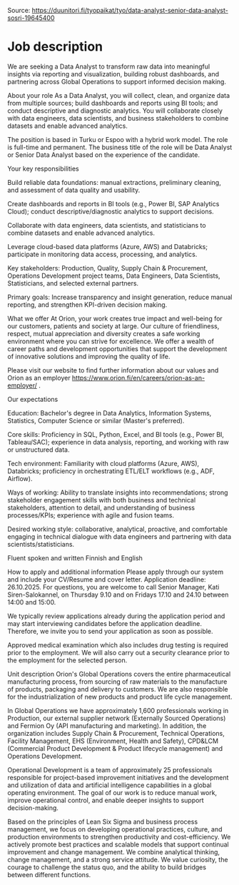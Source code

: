 Source: https://duunitori.fi/tyopaikat/tyo/data-analyst-senior-data-analyst-sosri-19645400
# Job description
We are seeking a Data Analyst to transform raw data into meaningful insights via reporting and visualization, building robust dashboards, and partnering across Global Operations to support informed decision making.

About your role
As a Data Analyst, you will collect, clean, and organize data from multiple sources; build dashboards and reports using BI tools; and conduct descriptive and diagnostic analytics. You will collaborate closely with data engineers, data scientists, and business stakeholders to combine datasets and enable advanced analytics.

The position is based in Turku or Espoo with a hybrid work model. The role is full-time and permanent. The business title of the role will be Data Analyst or Senior Data Analyst based on the experience of the candidate.

Your key responsibilities

Build reliable data foundations: manual extractions, preliminary cleaning, and assessment of data quality and usability.

Create dashboards and reports in BI tools (e.g., Power BI, SAP Analytics Cloud); conduct descriptive/diagnostic analytics to support decisions.

Collaborate with data engineers, data scientists, and statisticians to combine datasets and enable advanced analytics.

Leverage cloud-based data platforms (Azure, AWS) and Databricks; participate in monitoring data access, processing, and analytics.

Key stakeholders: Production, Quality, Supply Chain & Procurement, Operations Development project teams, Data Engineers, Data Scientists, Statisticians, and selected external partners.

Primary goals: Increase transparency and insight generation, reduce manual reporting, and strengthen KPI-driven decision making.

What we offer
At Orion, your work creates true impact and well-being for our customers, patients and society at large. Our culture of friendliness, respect, mutual appreciation and diversity creates a safe working environment where you can strive for excellence. We offer a wealth of career paths and development opportunities that support the development of innovative solutions and improving the quality of life.

Please visit our website to find further information about our values and Orion as an employer https://www.orion.fi/en/careers/orion-as-an-employer/ .

Our expectations

Education: Bachelor's degree in Data Analytics, Information Systems, Statistics, Computer Science or similar (Master's preferred).

Core skills: Proficiency in SQL, Python, Excel, and BI tools (e.g., Power BI, Tableau/SAC); experience in data analysis, reporting, and working with raw or unstructured data.

Tech environment: Familiarity with cloud platforms (Azure, AWS), Databricks; proficiency in orchestrating ETL/ELT workflows (e.g., ADF, Airflow).

Ways of working: Ability to translate insights into recommendations; strong stakeholder engagement skills with both business and technical stakeholders, attention to detail, and understanding of business processes/KPIs; experience with agile and fusion teams.

Desired working style: collaborative, analytical, proactive, and comfortable engaging in technical dialogue with data engineers and partnering with data scientists/statisticians.

Fluent spoken and written Finnish and English

How to apply and additional information
Please apply through our system and include your CV/Resume and cover letter. Application deadline: 26.10.2025. For questions, you are welcome to call Senior Manager, Kati Siren-Salokannel, on Thursday 9.10 and on Fridays 17.10 and 24.10 between 14:00 and 15:00.

We typically review applications already during the application period and may start interviewing candidates before the application deadline. Therefore, we invite you to send your application as soon as possible.

Approved medical examination which also includes drug testing is required prior to the employment. We will also carry out a security clearance prior to the employment for the selected person.

Unit description
Orion's Global Operations covers the entire pharmaceutical manufacturing process, from sourcing of raw materials to the manufacture of products, packaging and delivery to customers. We are also responsible for the industrialization of new products and product life cycle management.

In Global Operations we have approximately 1,600 professionals working in Production, our external supplier network (Externally Sourced Operations) and Fermion Oy (API manufacturing and marketing). In addition, the organization includes Supply Chain & Procurement, Technical Operations, Facility Management, EHS (Environment, Health and Safety), CPD&LCM (Commercial Product Development & Product lifecycle management) and Operations Development.

Operational Development is a team of approximately 25 professionals responsible for project-based improvement initiatives and the development and utilization of data and artificial intelligence capabilities in a global operating environment. The goal of our work is to reduce manual work, improve operational control, and enable deeper insights to support decision-making.

Based on the principles of Lean Six Sigma and business process management, we focus on developing operational practices, culture, and production environments to strengthen productivity and cost-efficiency. We actively promote best practices and scalable models that support continual improvement and change management. We combine analytical thinking, change management, and a strong service attitude. We value curiosity, the courage to challenge the status quo, and the ability to build bridges between different functions.